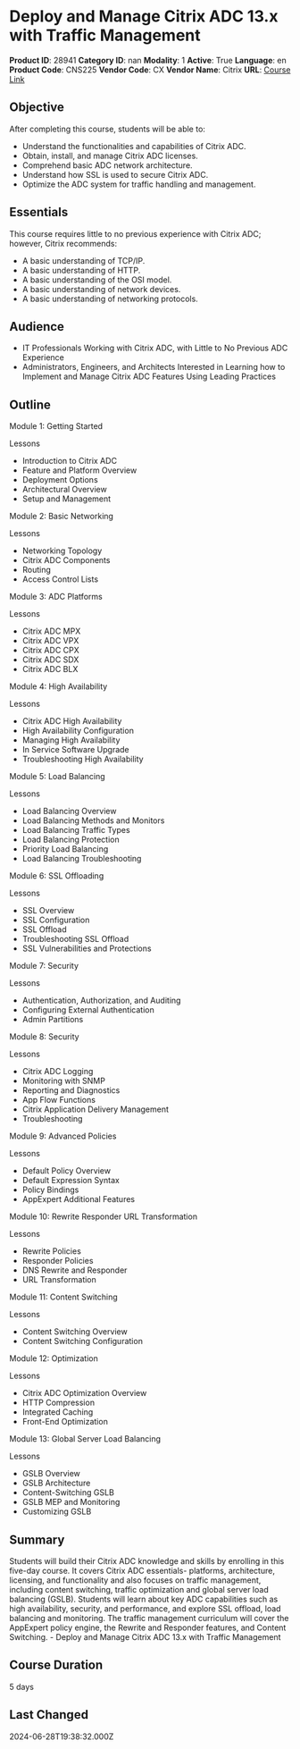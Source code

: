 # Deploy and Manage Citrix ADC 13.x with Traffic Management

**Product ID**: 28941
**Category ID**: nan
**Modality**: 1
**Active**: True
**Language**: en
**Product Code**: CNS225
**Vendor Code**: CX
**Vendor Name**: Citrix
**URL**: [Course Link](https://www.fastlaneus.com/course/citrix-cns225)

## Objective
After completing this course, students will be able to:

 
- Understand the functionalities and capabilities of Citrix ADC.
- Obtain, install, and manage Citrix ADC licenses.
- Comprehend basic ADC network architecture.
- Understand how SSL is used to secure Citrix ADC.
- Optimize the ADC system for traffic handling and management.

## Essentials
This course requires little to no previous experience with Citrix ADC; however, Citrix recommends:

 
- A basic understanding of TCP/IP.
- A basic understanding of HTTP.
- A basic understanding of the OSI model.
- A basic understanding of network devices.
- A basic understanding of networking protocols.

## Audience
- IT Professionals Working with Citrix ADC, with Little to No Previous ADC Experience
- Administrators, Engineers, and Architects Interested in Learning how to Implement and Manage Citrix ADC Features Using Leading Practices

## Outline
Module 1: Getting Started


Lessons

 
- Introduction to Citrix ADC
- Feature and Platform Overview
- Deployment Options
- Architectural Overview
- Setup and Management

Module 2: Basic Networking


Lessons

 
- Networking Topology
- Citrix ADC Components
- Routing
- Access Control Lists

Module 3: ADC Platforms


Lessons

 
- Citrix ADC MPX
- Citrix ADC VPX
- Citrix ADC CPX
- Citrix ADC SDX
- Citrix ADC BLX

Module 4: High Availability


Lessons

 
- Citrix ADC High Availability
- High Availability Configuration
- Managing High Availability
- In Service Software Upgrade
- Troubleshooting High Availability

Module 5: Load Balancing


Lessons

 
- Load Balancing Overview
- Load Balancing Methods and Monitors
- Load Balancing Traffic Types
- Load Balancing Protection
- Priority Load Balancing
- Load Balancing Troubleshooting

Module 6: SSL Offloading


Lessons

 
- SSL Overview
- SSL Configuration
- SSL Offload
- Troubleshooting SSL Offload
- SSL Vulnerabilities and Protections

Module 7: Security

 
Lessons

 
- Authentication, Authorization, and Auditing
- Configuring External Authentication
- Admin Partitions

Module 8: Security


Lessons

 
- Citrix ADC Logging
- Monitoring with SNMP
- Reporting and Diagnostics
- App Flow Functions
- Citrix Application Delivery Management
- Troubleshooting

Module 9: Advanced Policies


Lessons

 
- Default Policy Overview
- Default Expression Syntax
- Policy Bindings
- AppExpert Additional Features

Module 10: Rewrite Responder URL Transformation


Lessons

 
- Rewrite Policies
- Responder Policies
- DNS Rewrite and Responder
- URL Transformation

Module 11: Content Switching


Lessons

 
- Content Switching Overview
- Content Switching Configuration

Module 12: Optimization


Lessons

 
- Citrix ADC Optimization Overview
- HTTP Compression
- Integrated Caching
- Front-End Optimization

Module 13: Global Server Load Balancing


Lessons

 
- GSLB Overview
- GSLB Architecture
- Content-Switching GSLB
- GSLB MEP and Monitoring
- Customizing GSLB

## Summary
Students will build their Citrix ADC knowledge and skills by enrolling in this five-day course. It covers Citrix ADC essentials- platforms, architecture, licensing, and functionality and also focuses on traffic management, including content switching, traffic optimization and global server load balancing (GSLB). Students will learn about key ADC capabilities such as high availability, security, and performance, and explore SSL offload, load balancing and monitoring. The traffic management curriculum will cover the AppExpert policy engine, the Rewrite and Responder features, and Content Switching. - Deploy and Manage Citrix ADC 13.x with Traffic Management

## Course Duration
5 days

## Last Changed
2024-06-28T19:38:32.000Z

